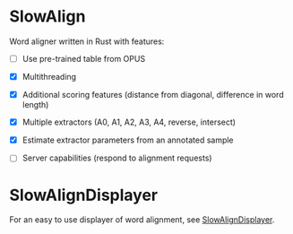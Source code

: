 # SlowAlign

Word aligner written in Rust with features:

- [ ] Use pre-trained table from OPUS
- [x] Multithreading
- [x] Additional scoring features (distance from diagonal, difference in word length)
- [x] Multiple extractors (A0, A1, A2, A3, A4, reverse, intersect)
- [x] Estimate extractor parameters from an annotated sample
- [ ] Server capabilities (respond to alignment requests)


# SlowAlignDisplayer

For an easy to use displayer of word alignment, see [SlowAlignDisplayer](https://github.com/zouharvi/SlowAlignDisplayer).
